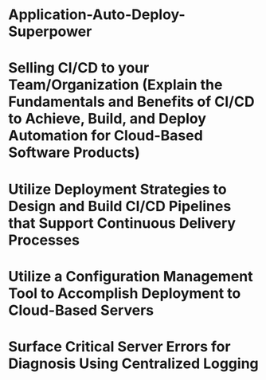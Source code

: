 # Application-Auto-Deploy-Superpower


# Selling CI/CD to your Team/Organization (Explain the Fundamentals and Benefits of CI/CD to Achieve, Build, and Deploy Automation for Cloud-Based Software Products)

# Utilize Deployment Strategies to Design and Build CI/CD Pipelines that Support Continuous Delivery Processes

# Utilize a Configuration Management Tool to Accomplish Deployment to Cloud-Based Servers

# Surface Critical Server Errors for Diagnosis Using Centralized Logging
